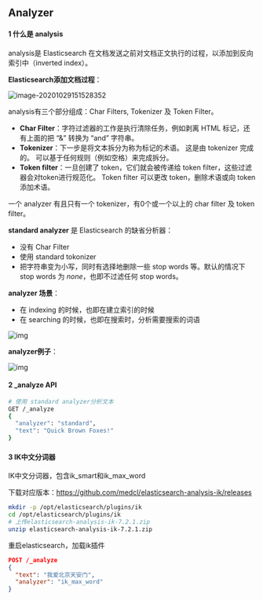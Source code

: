 ## Analyzer

#### 1 什么是 analysis

analysis是 Elasticsearch 在文档发送之前对文档正文执行的过程，以添加到反向索引中（inverted index）。

**Elasticsearch添加文档过程**：

![image-20201029151528352](D:\Notes\Elastic\Elasticsearch\image\image-20201029151528352.png)



analysis有三个部分组成：Char Filters, Tokenizer 及 Token Filter。

- **Char Filter**：字符过滤器的工作是执行清除任务，例如剥离 HTML 标记，还有上面的把 “&” 转换为 “and” 字符串。
- **Tokenizer**：下一步是将文本拆分为称为标记的术语。 这是由 tokenizer 完成的。 可以基于任何规则（例如空格）来完成拆分。 
- **Token filter**：一旦创建了 token，它们就会被传递给 token filter，这些过滤器会对token进行规范化。 Token filter 可以更改 token，删除术语或向 token 添加术语。



一个 analyzer 有且只有一个 tokenizer，有0个或一个以上的 char filter 及 token filter。



**standard analyzer** 是 Elasticsearch 的缺省分析器：

- 没有 Char Filter
- 使用 standard tokonizer
- 把字符串变为小写，同时有选择地删除一些 stop words 等。默认的情况下 stop words 为 _none_，也即不过滤任何 stop words。



**analyzer 场景**：

- 在 indexing 的时候，也即在建立索引的时候
- 在 searching 的时候，也即在搜索时，分析需要搜索的词语

![img](D:\Notes\Elastic\Elasticsearch\image\20190924172304548.png)



**analyzer例子**：

![img](D:\Notes\Elastic\Elasticsearch\image\20190902213526816.png)





#### 2 _analyze API

```bash
# 使用 standard analyzer分析文本
GET /_analyze
{
  "analyzer": "standard",
  "text": "Quick Brown Foxes!"
}
```



#### 3 IK中文分词器

IK中文分词器，包含ik_smart和ik_max_word

下载对应版本：https://github.com/medcl/elasticsearch-analysis-ik/releases

```bash
mkdir -p /opt/elasticsearch/plugins/ik
cd /opt/elasticsearch/plugins/ik
# 上传elasticsearch-analysis-ik-7.2.1.zip
unzip elasticsearch-analysis-ik-7.2.1.zip
```

重启elasticsearch，加载ik插件



```json
POST /_analyze
{
  "text": "我爱北京天安门",
  "analyzer": "ik_max_word"
}
```













